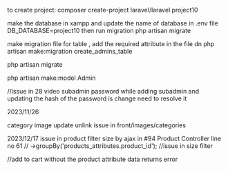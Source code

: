 to create project:
composer create-project laravel/laravel project10

make the database in xampp and update the name of database in .env file
DB_DATABASE=project10
then run migration
php artisan migrate


make migration file for table , add the required attribute in the file dn 
php artisan make:migration create_admins_table

php artisan migrate

php artisan make:model Admin


//issue in 28 video subadmin password while adding subadmin and updating
the hash of the password is change need to resolve it



2023/11/26

category image update unlink issue in front/images/categories



2023/12/17
issue in  product filter size by ajax in #94  Product Controller line no 61   // ->groupBy('products_attributes.product_id'); //issue in size filter



//add to cart without the product attribute data returns error


